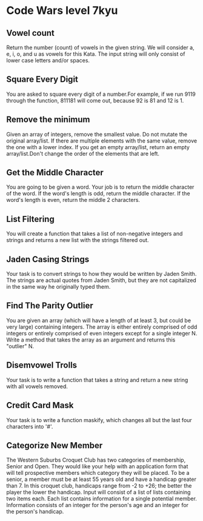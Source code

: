 # Code Wars level 7kyu

## Vowel count
Return the number (count) of vowels in the given string. We will consider a, e, i, o, and u as vowels for this Kata. The input string will only consist of lower case letters and/or spaces.

## Square Every Digit
You are asked to square every digit of a number.For example, if we run 9119 through the function, 811181 will come out, because 92 is 81 and 12 is 1.

## Remove the minimum
Given an array of integers, remove the smallest value. Do not mutate the original array/list. If there are multiple elements with the same value, remove the one with a lower index. If you get an empty array/list, return an empty array/list.Don't change the order of the elements that are left.

## Get the Middle Character
You are going to be given a word. Your job is to return the middle character of the word. If the word's length is odd, return the middle character. If the word's length is even, return the middle 2 characters.

## List Filtering

You will create a function that takes a list of non-negative integers and strings and returns a new list with the strings filtered out.

## Jaden Casing Strings
Your task is to convert strings to how they would be written by Jaden Smith. The strings are actual quotes from Jaden Smith, but they are not capitalized in the same way he originally typed them.

## Find The Parity Outlier
You are given an array (which will have a length of at least 3, but could be very large) containing integers. The array is either entirely comprised of odd integers or entirely comprised of even integers except for a single integer N. Write a method that takes the array as an argument and returns this "outlier" N.

## Disemvowel Trolls
Your task is to write a function that takes a string and return a new string with all vowels removed.

## Credit Card Mask
Your task is to write a function maskify, which changes all but the last four characters into '#'.

## Categorize New Member
The Western Suburbs Croquet Club has two categories of membership, Senior and Open. They would like your help with an application form that will tell prospective members which category they will be placed.
To be a senior, a member must be at least 55 years old and have a handicap greater than 7. In this croquet club, handicaps range from -2 to +26; the better the player the lower the handicap.
Input will consist of a list of lists containing two items each. Each list contains information for a single potential member. Information consists of an integer for the person's age and an integer for the person's handicap.

